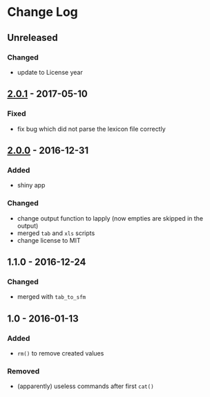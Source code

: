 # Change Log

## Unreleased
### Changed
- update to License year
## [2.0.1] - 2017-05-10
### Fixed
- fix bug which did not parse the lexicon file correctly

## [2.0.0] - 2016-12-31
### Added
- shiny app

### Changed
- change output function to lapply (now empties are skipped in the output)
- merged `tab` and `xls` scripts
- change license to MIT

## 1.1.0 -  2016-12-24
### Changed
- merged with `tab_to_sfm`

## 1.0 - 2016-01-13
### Added
- `rm()` to remove created values

### Removed
- (apparently) useless commands after first `cat()`


[2.0.1]: https://github.com/stefanocoretta/sfm-exporter/compare/v2.0.0...v2.0.1
[2.0.0]: https://github.com/stefanocoretta/sfm-exporter/compare/v1.1.0...v2.0.0
